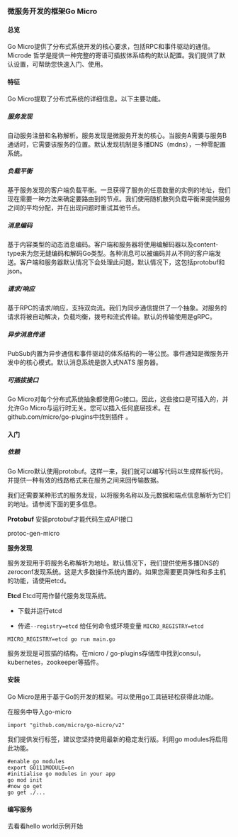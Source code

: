 ### 微服务开发的框架Go Micro

#### 总览

Go Micro提供了分布式系统开发的核心要求，包括RPC和事件驱动的通信。Microde 哲学是提供一种完整的寄语可插拔体系结构的默认配置。我们提供了默认设置，可帮助您快速入门、使用。

#### 特征

Go Micro提取了分布式系统的详细信息。以下主要功能。

##### 服务发现 

自动服务注册和名称解析。服务发现是微服务开发的核心。当服务A需要与服务B通话时，它需要该服务的位置。默认发现机制是多播DNS（mdns），一种零配置系统。

##### 负载平衡 

基于服务发现的客户端负载平衡。一旦获得了服务的任意数量的实例的地址，我们现在需要一种方法来确定要路由到的节点。我们使用随机散列负载平衡来提供服务之间的平均分配，并在出现问题时重试其他节点。

##### 消息编码

基于内容类型的动态消息编码。客户端和服务器将使用编解码器以及content-type来为您无缝编码和解码Go类型。各种消息可以被编码并从不同的客户端发送。客户端和服务器默认情况下会处理此问题。默认情况下，这包括protobuf和json。

##### 请求/响应 

基于RPC的请求/响应，支持双向流。我们为同步通信提供了一个抽象。对服务的请求将被自动解决，负载均衡，拨号和流式传输。默认的传输使用是gRPC。

##### 异步消息传递 

PubSub内置为异步通信和事件驱动的体系结构的一等公民。事件通知是微服务开发中的核心模式。默认消息系统是嵌入式NATS 服务器。

##### 可插拔接口 

Go Micro对每个分布式系统抽象都使用Go接口。因此，这些接口是可插入的，并允许Go Micro与运行时无关。您可以插入任何底层技术。在github.com/micro/go-plugins中找到插件 。

#### 入门

##### 依赖

Go Micro默认使用protobuf。这样一来，我们就可以编写代码以生成样板代码，并提供一种有效的线路格式来在服务之间来回传输数据。

我们还需要某种形式的服务发现，以将服务名称以及元数据和端点信息解析为它们的地址。请参阅下面的更多信息。

**Protobuf**
安装protobuf才能代码生成API接口

protoc-gen-micro

**服务发现**

服务发现用于将服务名称解析为地址。默认情况下，我们提供使用多播DNS的zeroconf发现系统。这是大多数操作系统内置的。如果您需要更具弹性和多主机的功能，请使用etcd。

**Etcd**
Etcd可用作替代服务发现系统。

- 下载并运行etcd

- 传递`--registry=etcd` 给任何命令或环境变量 `MICRO_REGISTRY=etcd`

```
MICRO_REGISTRY=etcd go run main.go
```

服务发现是可拔插的结构。在micro / go-plugins存储库中找到consul，kubernetes，zookeeper等插件。

#### 安装

Go Micro是用于基于Go的开发的框架。可以使用go工具链轻松获得此功能。

在服务中导入go-micro

```
import "github.com/micro/go-micro/v2"
```


我们提供发行标签，建议您坚持使用最新的稳定发行版。利用go modules将启用此功能。

```shell
#enable go modules
export GO111MODULE=on
#initialise go modules in your app
go mod init
#now go get
go get ./...
```

#### 编写服务

去看看hello world示例开始